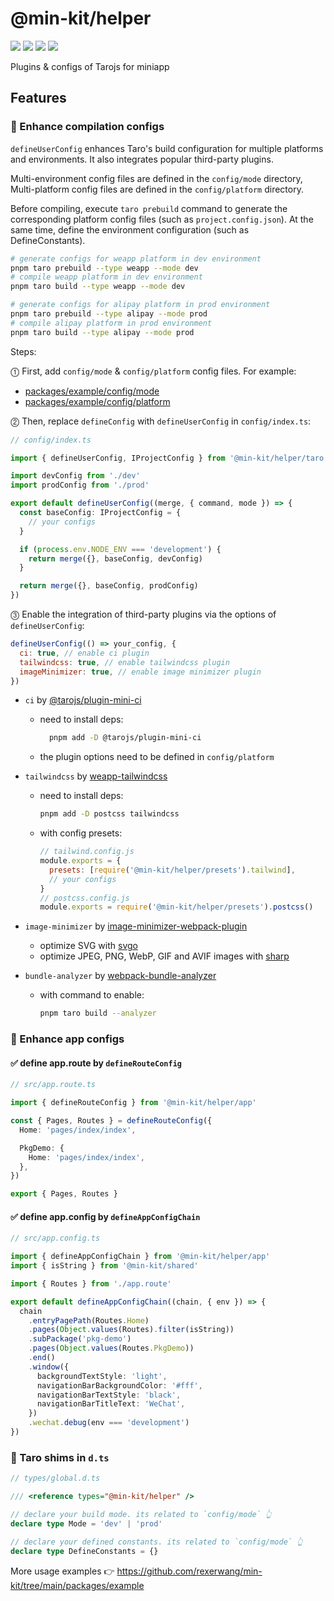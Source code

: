 # @min-kit/helper

[![](https://img.shields.io/codecov/c/github/rexerwang/min-kit?flag=helper&style=for-the-badge)](https://codecov.io/gh/rexerwang/min-kit/flags)
[![](https://img.shields.io/npm/types/%40min-kit/helper?style=for-the-badge)](https://github.com/rexerwang/min-kit/tree/main/packages/helper)
[![](https://img.shields.io/npm/v/%40min-kit/helper?style=for-the-badge)](https://npm.im/@min-kit/helper)
[![](https://img.shields.io/badge/React-Tarojs-007ACC?style=for-the-badge&logo=react&logoColor=61DAFB&labelColor=20232A)](https://github.com/NervJS/taro)

Plugins & configs of Tarojs for miniapp

## Features

### 🚀 Enhance compilation configs

`defineUserConfig` enhances Taro's build configuration for multiple platforms and environments.
It also integrates popular third-party plugins.

Multi-environment config files are defined in the `config/mode` directory,  
Multi-platform config files are defined in the `config/platform` directory.

Before compiling, execute `taro prebuild` command to generate the corresponding platform config files (such as `project.config.json`). At the same time, define the environment configuration (such as DefineConstants).

```sh
# generate configs for weapp platform in dev environment
pnpm taro prebuild --type weapp --mode dev
# compile weapp platform in dev environment
pnpm taro build --type weapp --mode dev

# generate configs for alipay platform in prod environment
pnpm taro prebuild --type alipay --mode prod
# compile alipay platform in prod environment
pnpm taro build --type alipay --mode prod
```

Steps:

⓵ First, add `config/mode` & `config/platform` config files. For example:

- [packages/example/config/mode](https://github.com/rexerwang/min-kit/tree/main/packages/example/config/mode)
- [packages/example/config/platform](https://github.com/rexerwang/min-kit/tree/main/packages/example/config/platform)

⓶ Then, replace `defineConfig` with `defineUserConfig` in `config/index.ts`:

```ts
// config/index.ts

import { defineUserConfig, IProjectConfig } from '@min-kit/helper/taro'

import devConfig from './dev'
import prodConfig from './prod'

export default defineUserConfig((merge, { command, mode }) => {
  const baseConfig: IProjectConfig = {
    // your configs
  }

  if (process.env.NODE_ENV === 'development') {
    return merge({}, baseConfig, devConfig)
  }

  return merge({}, baseConfig, prodConfig)
})
```

⓷ Enable the integration of third-party plugins via the options of `defineUserConfig`:

```js
defineUserConfig(() => your_config, {
  ci: true, // enable ci plugin
  tailwindcss: true, // enable tailwindcss plugin
  imageMinimizer: true, // enable image minimizer plugin
})
```

- `ci` by [@tarojs/plugin-mini-ci](https://www.npmjs.com/package/@tarojs/plugin-mini-ci)

  - need to install deps:
    ```sh
      pnpm add -D @tarojs/plugin-mini-ci
    ```
  - the plugin options need to be defined in `config/platform`

- `tailwindcss` by [weapp-tailwindcss](https://www.npmjs.com/package/weapp-tailwindcss)

  - need to install deps:
    ```sh
    pnpm add -D postcss tailwindcss
    ```
  - with config presets:
    ```js
    // tailwind.config.js
    module.exports = {
      presets: [require('@min-kit/helper/presets').tailwind],
      // your configs
    }
    // postcss.config.js
    module.exports = require('@min-kit/helper/presets').postcss()
    ```

- `image-minimizer` by [image-minimizer-webpack-plugin](https://www.npmjs.com/package/image-minimizer-webpack-plugin)

  - optimize SVG with [svgo](https://www.npmjs.com/package/svgo)
  - optimize JPEG, PNG, WebP, GIF and AVIF images with [sharp](https://www.npmjs.com/package/sharp)

- `bundle-analyzer` by [webpack-bundle-analyzer](https://www.npmjs.com/package/webpack-bundle-analyzer)

  - with command to enable:
    ```sh
    pnpm taro build --analyzer
    ```

### 🚀 Enhance app configs

#### ✅ define app.route by `defineRouteConfig`

```ts
// src/app.route.ts

import { defineRouteConfig } from '@min-kit/helper/app'

const { Pages, Routes } = defineRouteConfig({
  Home: 'pages/index/index',

  PkgDemo: {
    Home: 'pages/index/index',
  },
})

export { Pages, Routes }
```

#### ✅ define app.config by `defineAppConfigChain`

```ts
// src/app.config.ts

import { defineAppConfigChain } from '@min-kit/helper/app'
import { isString } from '@min-kit/shared'

import { Routes } from './app.route'

export default defineAppConfigChain((chain, { env }) => {
  chain
    .entryPagePath(Routes.Home)
    .pages(Object.values(Routes).filter(isString))
    .subPackage('pkg-demo')
    .pages(Object.values(Routes.PkgDemo))
    .end()
    .window({
      backgroundTextStyle: 'light',
      navigationBarBackgroundColor: '#fff',
      navigationBarTextStyle: 'black',
      navigationBarTitleText: 'WeChat',
    })
    .wechat.debug(env === 'development')
})
```

### 🚀 Taro shims in `d.ts`

```ts
// types/global.d.ts

/// <reference types="@min-kit/helper" />

// declare your build mode. its related to `config/mode` 👆
declare type Mode = 'dev' | 'prod'

// declare your defined constants. its related to `config/mode` 👆
declare type DefineConstants = {}
```

More usage examples 👉 https://github.com/rexerwang/min-kit/tree/main/packages/example
